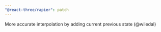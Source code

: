 ```yaml
---
"@react-three/rapier": patch
---
```


More accurate interpolation by adding current previous state (@wiledal)
